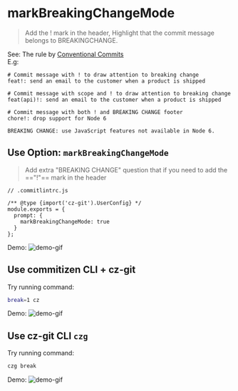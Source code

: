 # markBreakingChangeMode

> Add the ! mark in the header, Highlight that the commit message belongs to BREAKINGCHANGE. 

See: The rule by [Conventional Commits](https://www.conventionalcommits.org/en/v1.0.0/#examples)<br>
E.g:
```text
# Commit message with ! to draw attention to breaking change
feat!: send an email to the customer when a product is shipped

# Commit message with scope and ! to draw attention to breaking change
feat(api)!: send an email to the customer when a product is shipped

# Commit message with both ! and BREAKING CHANGE footer
chore!: drop support for Node 6

BREAKING CHANGE: use JavaScript features not available in Node 6.
```

## Use Option: `markBreakingChangeMode`
> Add extra "BREAKING CHANGE" question that if you need to add the =="!"== mark in the header

```js{6}
// .commitlintrc.js

/** @type {import('cz-git').UserConfig} */
module.exports = {
  prompt: {
    markBreakingChangeMode: true
  }
};
```

Demo:
![demo-gif](https://user-images.githubusercontent.com/40693636/175775159-710b69c6-ab55-4957-9195-6f963d95ba2e.gif) <!-- size=688x263 -->

## Use commitizen CLI + cz-git
Try running command:
```sh
break=1 cz
```
Demo:
![demo-gif](https://user-images.githubusercontent.com/40693636/174949733-d5cd7f0d-ac81-40e8-8cb9-158737330d7a.gif) <!-- size=688x265 -->

## Use cz-git CLI `czg`
Try running command:
```sh
czg break
```
Demo:
![demo-gif](https://user-images.githubusercontent.com/40693636/175755362-2fdeed9e-cf05-4f41-b317-453154a5775c.gif) <!-- size=688x248 -->
